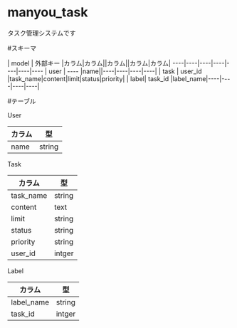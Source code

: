 # manyou_task
  タスク管理システムです

#スキーマ

| model | 外部キー |カラム|カラム||カラム||カラム|カラム|
----|----|----|----|----|----|----
| user | ---- |name||----|----|----|----|
| task | user_id |task_name|content|limit|status|priority|
| label| task_id |label_name|----|----|----|----|

#テーブル

User

| カラム | 型 |
----|----
| name | string |

Task

| カラム | 型 |
----|----
| task_name | string |
| content | text |
| limit | string |
| status | string|
| priority | string |
| user_id | intger |

Label

| カラム | 型 |
----|----
| label_name | string |
| task_id | intger |
